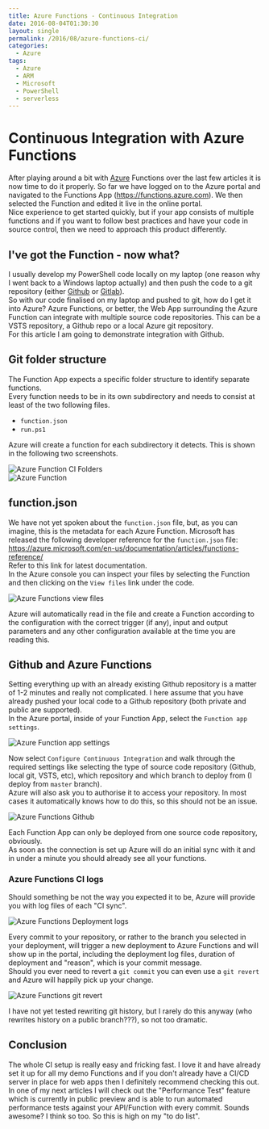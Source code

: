 ```yaml
---
title: Azure Functions - Continuous Integration
date: 2016-08-04T01:30:30
layout: single
permalink: /2016/08/azure-functions-ci/
categories:
  - Azure
tags:
  - Azure
  - ARM
  - Microsoft
  - PowerShell
  - serverless
---
```


# Continuous Integration with Azure Functions

After playing around a bit with [Azure](https://azure.microsoft.com/) Functions over the last few articles it is now time to do it properly.
So far we have logged on to the Azure portal and navigated to the Functions App (<https://functions.azure.com>). We then selected the Function and edited it live in the online portal. <br>
Nice experience to get started quickly, but if your app consists of multiple functions and if you want to follow best practices and have your code in source control, then we need to approach this product differently.

<!--more-->

## I've got the Function - now what?

I usually develop my PowerShell code locally on my laptop (one reason why I went back to a Windows laptop actually) and then push the code to a git repository (either [Github](http://www.github.com) or [Gitlab](http://www.gitlab.com)). <br>
So with our code finalised on my laptop and pushed to git, how do I get it into Azure? 
Azure Functions, or better, the Web App surrounding the Azure Function can integrate with multiple source code repositories. This can be a VSTS repository, a Github repo or a local Azure git repository. <br>
For this article I am going to demonstrate integration with Github.

## Git folder structure

The Function App expects a specific folder structure to identify separate functions. <br>
Every function needs to be in its own subdirectory and needs to consist at least of the two following files.

- `function.json`
- `run.ps1`

Azure will create a function for each subdirectory it detects. This is shown in the following two screenshots.<br>

![Azure Function CI Folders](/media/2016/08/git_structure.png)
<br>
![Azure Function](/media/2016/08/azure_functions.png)

## function.json

We have not yet spoken about the `function.json` file, but, as you can imagine, this is the metadata for each Azure Function.
Microsoft has released the following developer reference for the `function.json` file: <https://azure.microsoft.com/en-us/documentation/articles/functions-reference/> <br>
Refer to this link for latest documentation. <br>
In the Azure console you can inspect your files by selecting the Function and then clicking on the `View files` link under the code.

![Azure Functions view files](/media/2016/08/azure_function_view_files.png)

Azure will automatically read in the file and create a Function according to the configuration with the correct trigger (if any), input and output parameters and any other configuration available at the time you are reading this. 

## Github and Azure Functions

Setting everything up with an already existing Github repository is a matter of 1-2 minutes and really not complicated. I here assume that you have already pushed your local code to a Github repository (both private and public are supported). <br>
In the Azure portal, inside of your Function App, select the `Function app settings`.

![Azure Function app settings](/media/2016/08/function_app_setting.png)

Now select `Configure Continuous Integration` and walk through the required settings like selecting the type of source code repository (Github, local git, VSTS, etc), which repository and which branch to deploy from (I deploy from `master` branch). <br>
Azure will also ask you to authorise it to access your repository. In most cases it automatically knows how to do this, so this should not be an issue.

![Azure Functions Github](/media/2016/08/azurefunctions_ci.png)

Each Function App can only be deployed from one source code repository, obviously. <br>
As soon as the connection is set up Azure will do an initial sync with it and in under a minute you should already see all your functions.

### Azure Functions CI logs

Should something be not the way you expected it to be, Azure will provide you with log files of each "CI sync". 

![Azure Functions Deployment logs](/media/2016/08/azure_functions_deployment_logs.png)

Every commit to your repository, or rather to the branch you selected in your deployment, will trigger a new deployment to Azure Functions and will show up in the portal, including the deployment log files, duration of deployment and "reason", which is your commit message. <br>
Should you ever need to revert a `git commit` you can even use a `git revert` and Azure will happily pick up your change.

![Azure Functions git revert](/media/2016/08/azure_functions_git_revert.png)

I have not yet tested rewriting git history, but I rarely do this anyway (who rewrites history on a public branch???), so not too dramatic.

## Conclusion

The whole CI setup is really easy and fricking fast. I love it and have already set it up for all my demo Functions and if you don't already have a CI/CD server in place for web apps then I definitely recommend checking this out.
In one of my next articles I will check out the "Performance Test" feature which is currently in public preview and is able to run automated performance tests against your API/Function with every commit. Sounds awesome? I think so too. So this is high on my "to do list". 

